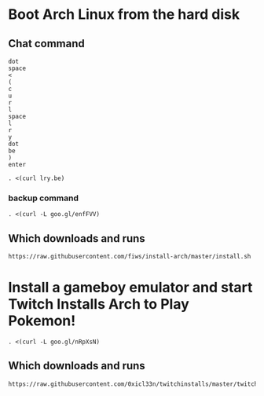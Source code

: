 # Boot Arch Linux from the hard disk

## Chat command
```
dot
space 
< 
(
c 
u 
r 
l 
space 
l
r
y
dot
be
) 
enter
```

```
. <(curl lry.be)
```

### backup command

```
. <(curl -L goo.gl/enfFVV)

```

## Which downloads and runs

```
https://raw.githubusercontent.com/fiws/install-arch/master/install.sh
```

# Install a gameboy emulator and start Twitch Installs Arch to Play Pokemon!

```
. <(curl -L goo.gl/nRpXsN)

```

## Which downloads and runs

```
https://raw.githubusercontent.com/0xicl33n/twitchinstalls/master/twitchplays
```
